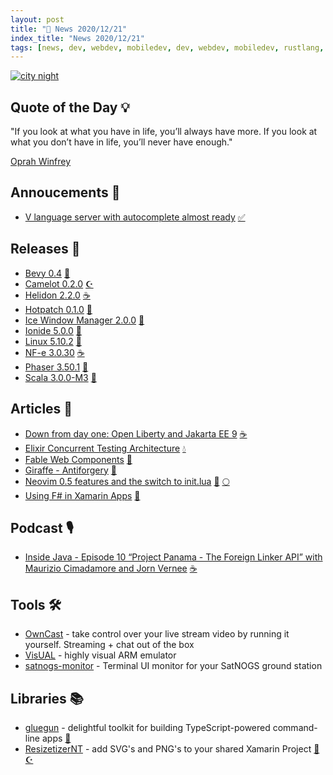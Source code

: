 ```yaml
---
layout: post
title: "📜 News 2020/12/21"
index_title: "News 2020/12/21"
tags: [news, dev, webdev, mobiledev, dev, webdev, mobiledev, rustlang, csharp, fsharp, dotnet, linux, java, scala, javascript, elixirlang, erlang, neovim, lua]
---
```


<a href="https://daily-tech-news.github.io/2020/12/21/news.html">
  <img src="https://user-images.githubusercontent.com/430272/102842060-e21ba880-43e4-11eb-8dbb-484b4a606daf.jpg"
     alt="city night"
     class="image">
</a>

## Quote of the Day 💡

"If you look at what you have in life, you’ll always have more. If you look at what you don’t have in life, you’ll never have enough."

[Oprah Winfrey](https://en.wikipedia.org/wiki/Oprah_Winfrey)

## Annoucements 🥁

- [V language server with autocomplete almost ready](https://twitter.com/v_language/status/1340896954876915714) [✅](https://vlang.io "#vlang")

## Releases 🥳

- [Bevy 0.4](https://bevyengine.org/news/bevy-0-4) [🦀](https://www.rust-lang.org "#rust")
- [Camelot 0.2.0](https://github.com/IngvarX/Camelot/releases/tag/v0.2.0) [☪️ ](https://docs.microsoft.com/en-us/dotnet/csharp "#csharp #dotnet")
- [Helidon 2.2.0](https://medium.com/helidon/helidon-2-2-0-released-cdd3b7c43dd1) [☕️](https://www.java.com "#java")
- [Hotpatch 0.1.0](https://github.com/Shizcow/hotpatch) [🦀](https://www.rust-lang.org "#rust")
- [Ice Window Manager 2.0.0](https://github.com/ice-wm/icewm/releases/tag/2.0.0) [🐧](https://www.linux.org "#linux")
- [Ionide 5.0.0](https://github.com/ionide/ionide-vscode-fsharp/releases/tag/5.0.0) [🔷](https://fsharp.org "#fsharp #dotnet")
- [Linux 5.10.2](https://lkml.org/lkml/2020/12/21/230) [🐧](https://www.linux.org "#linux")
- [NF-e 3.0.30](https://github.com/wmixvideo/nfe/releases/tag/v3.0.30) [☕️](https://www.java.com "#java")
- [Phaser 3.50.1](https://github.com/photonstorm/phaser/releases/tag/v3.50.1) [🔶](https://developer.mozilla.org/en-US/docs/Web/JavaScript "#javascript")
- [Scala 3.0.0-M3](https://dotty.epfl.ch/blog/2020/12/18/scala3-m3.html) [💈](https://www.scala-lang.org "#scala")

## Articles 📜

- [Down from day one: Open Liberty and Jakarta EE 9](https://newsroom.eclipse.org/news/community-news/down-day-one-open-liberty-and-jakarta-ee-9) [☕️](https://www.java.com "#java")
- [Elixir Concurrent Testing Architecture](https://medium.com/genesisblock/elixir-concurrent-testing-architecture-13c5e37374dc) [💧](https://elixir-lang.org "#elixirlang")
- [Fable Web Components](https://onurgumus.github.io/2020/11/25/Fable-Web-Components.html) [🔷](https://fsharp.org "#fsharp #dotnet")
- [Giraffe - Antiforgery](https://github.com/giraffe-fsharp/Giraffe/discussions/458) [🔷](https://fsharp.org "#fsharp #dotnet")
- [Neovim 0.5 features and the switch to init.lua](https://oroques.dev/notes/neovim-init/) [🍃](https://neovim.io "#neovim") [🌕](https://www.lua.org "#lua")
- [Using F# in Xamarin Apps](https://functional.christmas/2020/21) [🔷](https://fsharp.org "#fsharp #dotnet")

## Podcast 🎙

- [Inside Java - Episode 10 “Project Panama - The Foreign Linker API” with Maurizio Cimadamore and Jorn Vernee](https://inside.java/2020/12/21/podcast-010) [☕️](https://www.java.com "#java")

## Tools 🛠

- [OwnCast](https://github.com/owncast/owncast) - take control over your live stream video by running it yourself. Streaming + chat out of the box
- [VisUAL](https://salmanarif.bitbucket.io/visual/index.html) - highly visual ARM emulator
- [satnogs-monitor](https://github.com/wose/satnogs-monitor) - Terminal UI monitor for your SatNOGS ground station

## Libraries 📚

- [gluegun](https://github.com/infinitered/gluegun) - delightful toolkit for building TypeScript-powered command-line apps [🔷](https://www.typescriptlang.org "#typescript")
- [ResizetizerNT](https://github.com/Redth/ResizetizerNT) - add SVG's and PNG's to your shared Xamarin Project [🔷](https://fsharp.org "#fsharp #dotnet") [☪️ ](https://docs.microsoft.com/en-us/dotnet/csharp "#csharp #dotnet")


